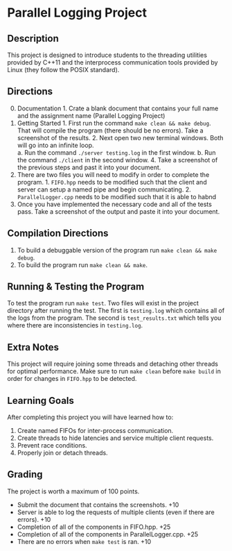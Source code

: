 # Parallel Logging Project

## Description
This project is designed to introduce students to the threading utilities provided by C++11 and the interprocess communication tools provided by Linux (they follow the POSIX standard). 

## Directions
  0. Documentation
    1. Crate a blank document that contains your full name and the assignment 
    name (Parallel Logging Project)
  1. Getting Started
    1. First run the command `make clean && make debug`. That will compile the program 
    (there should be no errors). Take a screenshot of the results. 
    2. Next open two new terminal windows. Both will go into an infinite loop.  
      a. Run the command `./server testing.log` in the first window. 
      b. Run the command `./client` in the second window.
    4. Take a screenshot of the previous steps and past it into your document. 
  2. There are two files you will need to modify in order to complete the program. 
    1. `FIFO.hpp` needs to be modified such that the client and server can setup a named pipe and begin communicating. 
    2. `ParallelLogger.cpp` needs to be modified such that it is able to habnd
  3. Once you have implemented the necessary code and all of the tests pass. 
  Take a screenshot of the output and paste it into your document. 

## Compilation Directions
  1. To build a debuggable version of the program run `make clean && make debug`.
  2. To build the program run `make clean && make`.

## Running & Testing the Program
To test the program run `make test`. Two files will exist in the project directory after running the test. The first is `testing.log` which contains all of the logs from the program. The second is `test_results.txt` which tells you where there are inconsistencies in `testing.log`. 

## Extra Notes
  This project will require joining some threads and detaching other threads for optimal performance. Make sure to run `make clean` before `make build` in order for changes in `FIFO.hpp` to be detected. 

## Learning Goals 
After completing this project you will have learned how to: 
  1. Create named FIFOs for inter-process communication.
  2. Create threads to hide latencies and service multiple client requests. 
  3. Prevent race conditions. 
  4. Properly join or detach threads. 

## Grading
The project is worth a maximum of 100 points. 
  
  - Submit the document that contains the screenshots. +10
  - Server is able to log the requests of multiple clients (even if there are errors).  +10
  - Completion of all of the components in FIFO.hpp. +25
  - Completion of all of the components in ParallelLogger.cpp. +25
  - There are no errors when `make test` is ran. +10

